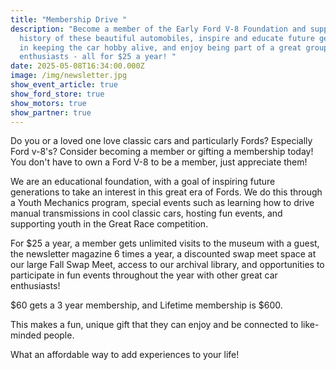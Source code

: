 ```yaml
---
title: "Membership Drive "
description: "Become a member of the Early Ford V-8 Foundation and support the
  history of these beautiful automobiles, inspire and educate future generations
  in keeping the car hobby alive, and enjoy being part of a great group of car
  enthusiasts - all for $25 a year! "
date: 2025-05-08T16:34:00.000Z
image: /img/newsletter.jpg
show_event_article: true
show_ford_store: true
show_motors: true
show_partner: true
---
```

Do you or a loved one love classic cars and particularly Fords? Especially Ford v-8's? Consider becoming a member or gifting a membership today!  You don't have to own a Ford V-8 to be a member, just appreciate them! 

We are an educational foundation, with a goal of inspiring future generations to take an interest in this great era of Fords. We do this through a Youth Mechanics program, special events such as learning how to drive manual transmissions in cool classic cars, hosting fun events, and supporting youth in the Great Race competition. 

For $25 a year, a member gets unlimited visits to the museum with a guest, the newsletter magazine 6 times a year, a discounted swap meet space at our large Fall Swap Meet, access to our archival library, and opportunities to participate in fun events throughout the year with other great car enthusiasts! 

$60 gets a 3 year membership, and Lifetime membership is $600. 

This makes a fun, unique gift that they can enjoy and be connected to like-minded people.  

What an affordable way to add experiences to your life!
